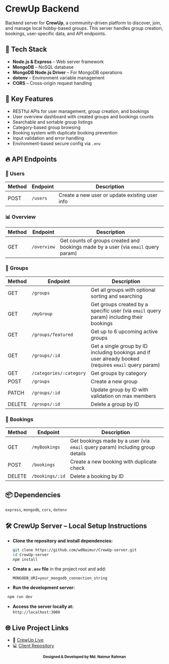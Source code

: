 # CrewUp Backend

Backend server for **CrewUp**, a community-driven platform to discover, join, and manage local hobby-based groups. This server handles group creation, bookings, user-specific data, and API endpoints.


## 🚀 Tech Stack

- **Node.js & Express** – Web server framework  
- **MongoDB** – NoSQL database  
- **MongoDB Node.js Driver** – For MongoDB operations  
- **dotenv** – Environment variable management  
- **CORS** – Cross-origin request handling  


## 🔐 Key Features

- RESTful APIs for user management, group creation, and bookings  
- User overview dashboard with created groups and bookings counts  
- Searchable and sortable group listings  
- Category-based group browsing  
- Booking system with duplicate booking prevention  
- Input validation and error handling  
- Environment-based secure config via `.env`  


## 🔥 API Endpoints

### 👤 Users

| Method | Endpoint | Description                          |
|--------|-----------|------------------------------------|
| POST   | `/users`  | Create a new user or update existing user info |

### 📊 Overview

| Method | Endpoint   | Description                                   |
|--------|------------|-----------------------------------------------|
| GET    | `/overview`| Get counts of groups created and bookings made by a user (via `email` query param) |

### 📁 Groups

| Method | Endpoint                | Description                                |
|--------|-------------------------|--------------------------------------------|
| GET    | `/groups`               | Get all groups with optional sorting and searching  |
| GET    | `/myGroup`              | Get groups created by a specific user (via `email` query param) including their bookings |
| GET    | `/groups/featured`      | Get up to 6 upcoming active groups         |
| GET    | `/groups/:id`           | Get a single group by ID including bookings and if user already booked (requires `email` query param) |
| GET    | `/categories/:category` | Get groups by category                      |
| POST   | `/groups`               | Create a new group                         |
| PATCH  | `/groups/:id`           | Update group by ID with validation on max members |
| DELETE | `/groups/:id`           | Delete a group by ID                       |

### 📌 Bookings

| Method | Endpoint         | Description                               |
|--------|------------------|-------------------------------------------|
| GET    | `/myBookings`    | Get bookings made by a user (via `email` query param) including group details |
| POST   | `/bookings`      | Create a new booking with duplicate check |
| DELETE | `/bookings/:id`  | Delete a booking by ID                    |


## 📦 Dependencies

`express`, `mongodb`, `cors`, `dotenv`

## 🛠️ CrewUp Server – Local Setup Instructions

- **Clone the repository and install dependencies:**

  ```bash
  git clone https://github.com/wdNaimur/CrewUp-server.git  
  cd CrewUp-server  
  npm install
  ```

- **Create a `.env` file** in the project root and add:

   ```env
  MONGODB_URI=your_mongodb_connection_string
  ```

- **Run the development server:**

 ```bash
  npm run dev
   ```

- **Access the server locally at:**  
  `http://localhost:3000`



## 🌐 Live Project Links

- 🔗 [CrewUp Live](https://crewup.web.app/)  
- 💻 [Client Repository](https://github.com/wdNaimur/crewup-client)



<p align="center"><sub><strong>Designed & Developed by Md. Naimur Rahman</strong></sub></p>
